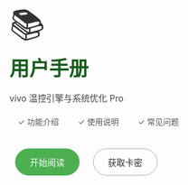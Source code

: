 <div class="cover-main">
  <div class="cover-logo-placeholder">
     <span>📚</span>
  </div>

  <h1>用户手册</h1>
  <p>vivo 温控引擎与系统优化 Pro</p>
  <ul>
    <li>✓ 功能介绍</li>
    <li>✓ 使用说明</li>
    <li>✓ 常见问题</li>
  </ul>
  <p class="buttons">
    <a href="#/温控" class="button primary">开始阅读</a>
    <a href="https://fk.qkrxr.cn/shop/itostar" target="_blank" class="button">获取卡密</a>
  </p>
</div>

<div class="cover-footer-spacer"></div>

<style>
  /* 移除 Docsify 默认的封面背景 */
  .cover::before {
    background: none !important;
  }

  .cover {
    /* 使用渐变背景 */
    background: linear-gradient(to bottom right, #c8e6c9, #a5d6a7); /* 浅绿色渐变 */
    min-height: 100vh; /* 确保覆盖整个视口高度 */
    display: flex; /* 使用 Flexbox 布局 */
    align-items: center; /* 垂直居中 */
    justify-content: center; /* 水平居中 */
    text-align: center;
    padding: 20px;
    box-sizing: border-box;
  }

  .cover-main {
    color: #333; /* 深灰色文字，对比度更好 */
    max-width: 600px;
    margin: auto; /* 确保内容块居中 */
  }

  /* Logo 占位符样式 */
  .cover-logo-placeholder {
    font-size: 60px; /* 调整图标大小 */
    margin-bottom: 20px;
    line-height: 1;
  }
  /* 如果使用图片 Logo */
  /*
  .cover-main img {
    width: 100px;
    margin-bottom: 20px;
  }
  */

  .cover-main h1 {
    color: #1b5e20; /* 深绿色标题 */
    font-size: 2.5em; /* 调整标题大小 */
    margin: 0.5em 0;
    font-weight: bold;
    /* 注意：这里会继承你在 index.html 中设置的 'BC Font' */
    /* 如果想用特定字体，可以在这里重新指定 font-family */
  }

  .cover-main p {
    margin: 1em 0;
    font-size: 1.1em;
    color: #424242; /* 稍深的灰色 */
  }

  .cover-main ul {
    list-style: none;
    padding: 0;
    margin: 1.5em 0;
  }

  .cover-main li {
    display: inline-block; /* 横向排列 */
    margin: 0 15px;
    font-size: 1em;
    color: #555;
  }

  .cover-main .buttons {
    margin-top: 2.5em;
  }

  .cover-main .button {
    display: inline-block;
    text-decoration: none;
    color: #333;
    border: 1px solid #aaa; /* 默认按钮边框 */
    padding: 12px 25px;
    border-radius: 25px; /* 圆角按钮 */
    margin: 0 10px;
    font-size: 1em;
    transition: all 0.3s ease;
    background-color: rgba(255, 255, 255, 0.3); /* 半透明白色背景 */
    backdrop-filter: blur(5px); /* 毛玻璃效果 (部分浏览器支持) */
    -webkit-backdrop-filter: blur(5px);
  }

  .cover-main .button:hover {
    background-color: rgba(255, 255, 255, 0.6);
    border-color: #888;
    box-shadow: 0 2px 5px rgba(0,0,0,0.1);
  }

  .cover-main .button.primary {
    background-color: #4caf50; /* 主按钮绿色背景 */
    border-color: #4caf50;
    color: white; /* 白色文字 */
  }

  .cover-main .button.primary:hover {
    background-color: #43a047; /* 主按钮悬停深一点的绿色 */
    border-color: #43a047;
    color: white;
  }

  /* 增加一个底部空白区域，避免内容紧贴底部 */
  .cover-footer-spacer {
      height: 5vh; /* 视口高度的 5% */
  }

  /* 覆盖你在 index.html 中设置的全局字体 (如果需要) */
  /*
  .cover-main, .cover-main h1, .cover-main p, .cover-main li, .cover-main .button {
      font-family: -apple-system, BlinkMacSystemFont, "Segoe UI", Helvetica, Arial, sans-serif !important;
  }
  */

</style>
